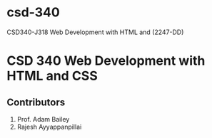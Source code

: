 # csd-340
CSD340-J318 Web Development with HTML and (2247-DD)

CSD 340 Web Development with HTML and CSS
=========================================

Contributors
------------
1. Prof. Adam Bailey
2. Rajesh Ayyappanpillai